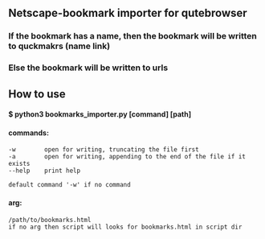 ## Netscape-bookmark importer for qutebrowser

### If the bookmark has a name, then the bookmark will be written to quckmakrs (name link)
### Else the bookmark will be written to urls


## How to use
#### $ python3 bookmarks_importer.py [command] [path]
  
#### commands:
    -w        open for writing, truncating the file first
    -a        open for writing, appending to the end of the file if it exists
    --help    print help

    default command '-w' if no command

#### arg:
    /path/to/bookmarks.html
    if no arg then script will looks for bookmarks.html in script dir
